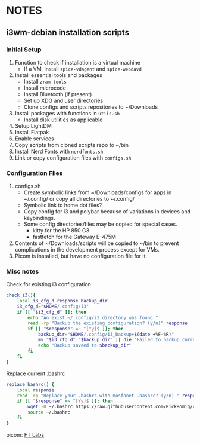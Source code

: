 # NOTES
## i3wm-debian installation scripts

### Initial Setup
1. Function to check if installation is a virtual machine
	- If a VM, install `spice-vdagent` and `spice-webdavd`
2. Install essential tools and packages
	- Install `zram-tools`
	- Install microcode
	- Install Bluetooth (if present)
	- Set up XDG and user directories
	- Clone configs and scripts repositories to ~/Downloads
3. Install packages with functions in `utils.sh`
	- Install disk utilities as applicable
4. Setup LightDM
5. Install Flatpak
6. Enable services
7. Copy scripts from cloned scripts repo to ~/bin
8. Install Nerd Fonts with `nerdfonts.sh`
9. Link or copy configuration files with `configs.sh`

### Configuration Files
1. configs.sh
	- Create symbolic links from ~/Downloads/configs for apps in ~/.config/ or copy all directories to ~/.config/
	- Symbolic link to home dot files?
	- Copy config for i3 and polybar because of variations in devices and keybindings.
	- Some config directories/files may be copied for special cases.
		- kitty for the HP 850 G3
		- fastfetch for the Gateway E-475M
2. Contents of ~/Downloads/scripts will be copied to ~/bin to prevent complications in the development process except for VMs.
3. Picom is installed, but have no configuration file for it.

### Misc notes
Check for existing i3 configuration
```bash
check_i3(){
	local i3_cfg_d response backup_dir
	i3_cfg_d="$HOME/.config/i3"
	if [[ "$i3_cfg_d" ]]; then
		echo "An exist ~/.config/i3 directory was found."
		read -rp "Backup the existing configuration? (y/n)" response
		if [[ "$response" =~ ^[Yy]$ ]]; then
			backup_dir="$HOME/.config/i3_backup+$(date +%F-%R)"
			mv "$i3_cfg_d" "$backup_dir" || die "Failed to backup current config" 1
			echo "Backup saveed to $backup_dir"
		fi
	fi
}
```
Replace current .bashrc
```bash
replace_bashrc() {
	local response
	read -rp "Replace your .bashrc with mosfanet .bashrc? (y/n) " response
	if [[ "$response" =~ ^[Yy]$ ]]; then
		wget -O ~/.bashrc https://raw.githubusercontent.com/RickRomig/configs/refs/heads/main/.bashrc
		source ~/.bashrc
	fi
}
```
picom: [FT Labs](https://github.com/FTLabs)

